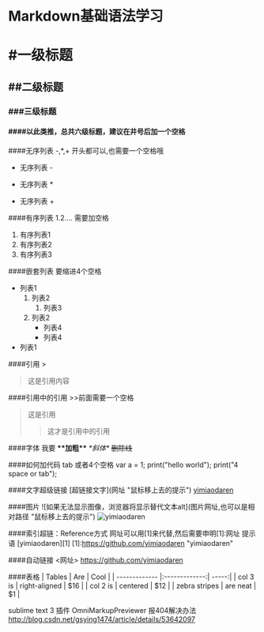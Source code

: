 # Markdown基础语法学习


# #一级标题

## ##二级标题

### ###三级标题

#### ####以此类推，总共六级标题，建议在井号后加一个空格

####无序列表 -,*,+ 开头都可以,也需要一个空格哦
- 无序列表 - 
* 无序列表 *
+ 无序列表 +

####有序列表 1.2.... 需要加空格
1. 有序列表1
2. 有序列表2
3. 有序列表3

####嵌套列表 要缩进4个空格
- 列表1
    1. 列表2
        1. 列表3
    2. 列表2
        * 列表4
        * 列表4
- 列表1

####引用 > 
> 这是引用内容

####引用中的引用 >>前面需要一个空格
> 这是引用
 >> 这才是引用中的引用

####字体
我要 **\*\*加粗\*\***  *\*斜体\**  ~~~~删除线~~~~

####如何加代码 tab 或者4个空格
	<!--lang: javascript-->
	var a = 1;
	print("hello world");
    print("4 space or tab");


####文字超级链接 [超链接文字]\(网址 "鼠标移上去的提示"\)
[yimiaodaren](https://github.com/yimiaodaren "yimiaodaren")

####图片 ![如果无法显示图像，浏览器将显示替代文本alt]\(图片网址,也可以是相对路径 "鼠标移上去的提示"\)
![yimiaodaren](https://avatars3.githubusercontent.com/u/5618443?v=3&s=460 "yimiaodaren")

####索引超链：Reference方式 网址可以用\[1\]来代替,然后需要申明\[1\]:网址 提示语
[yimiaodaren][1]
[1]:https://github.com/yimiaodaren "yimiaodaren"

####自动链接 <网址>
<https://github.com/yimiaodaren>

####表格
| Tables        | Are           | Cool  |
| ------------- |:-------------:| -----:|
| col 3 is      | right-aligned |   $16 |
| col 2 is      | centered      |   $12 |
| zebra stripes | are neat      |    $1 |






sublime text 3 插件 OmniMarkupPreviewer 报404解决办法
http://blog.csdn.net/gsying1474/article/details/53642097